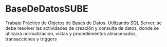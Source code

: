 # BaseDeDatosSUBE
Trabajo Práctico de Objetos de Bases de Datos. Utilizando SQL Server, se debe resolver las actividades de creación y consulta de datos, donde se utilizará normalización, vistas y procedimientos almacenados, transacciones y triggers
